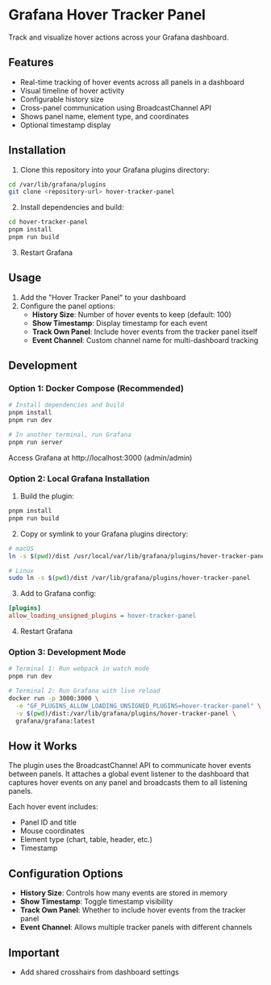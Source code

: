 # Grafana Hover Tracker Panel

Track and visualize hover actions across your Grafana dashboard.

## Features

- Real-time tracking of hover events across all panels in a dashboard
- Visual timeline of hover activity
- Configurable history size
- Cross-panel communication using BroadcastChannel API
- Shows panel name, element type, and coordinates
- Optional timestamp display

## Installation

1. Clone this repository into your Grafana plugins directory:
```bash
cd /var/lib/grafana/plugins
git clone <repository-url> hover-tracker-panel
```

2. Install dependencies and build:
```bash
cd hover-tracker-panel
pnpm install
pnpm run build
```

3. Restart Grafana

## Usage

1. Add the "Hover Tracker Panel" to your dashboard
2. Configure the panel options:
   - **History Size**: Number of hover events to keep (default: 100)
   - **Show Timestamp**: Display timestamp for each event
   - **Track Own Panel**: Include hover events from the tracker panel itself
   - **Event Channel**: Custom channel name for multi-dashboard tracking

## Development

### Option 1: Docker Compose (Recommended)

```bash
# Install dependencies and build
pnpm install
pnpm run dev

# In another terminal, run Grafana
pnpm run server
```

Access Grafana at http://localhost:3000 (admin/admin)

### Option 2: Local Grafana Installation

1. Build the plugin:
```bash
pnpm install
pnpm run build
```

2. Copy or symlink to your Grafana plugins directory:
```bash
# macOS
ln -s $(pwd)/dist /usr/local/var/lib/grafana/plugins/hover-tracker-panel

# Linux
sudo ln -s $(pwd)/dist /var/lib/grafana/plugins/hover-tracker-panel
```

3. Add to Grafana config:
```ini
[plugins]
allow_loading_unsigned_plugins = hover-tracker-panel
```

4. Restart Grafana

### Option 3: Development Mode

```bash
# Terminal 1: Run webpack in watch mode
pnpm run dev

# Terminal 2: Run Grafana with live reload
docker run -p 3000:3000 \
  -e "GF_PLUGINS_ALLOW_LOADING_UNSIGNED_PLUGINS=hover-tracker-panel" \
  -v $(pwd)/dist:/var/lib/grafana/plugins/hover-tracker-panel \
  grafana/grafana:latest
```

## How it Works

The plugin uses the BroadcastChannel API to communicate hover events between panels. It attaches a global event listener to the dashboard that captures hover events on any panel and broadcasts them to all listening panels.

Each hover event includes:
- Panel ID and title
- Mouse coordinates
- Element type (chart, table, header, etc.)
- Timestamp

## Configuration Options

- **History Size**: Controls how many events are stored in memory
- **Show Timestamp**: Toggle timestamp visibility
- **Track Own Panel**: Whether to include hover events from the tracker panel
- **Event Channel**: Allows multiple tracker panels with different channels

## Important

- Add shared crosshairs from dashboard settings
